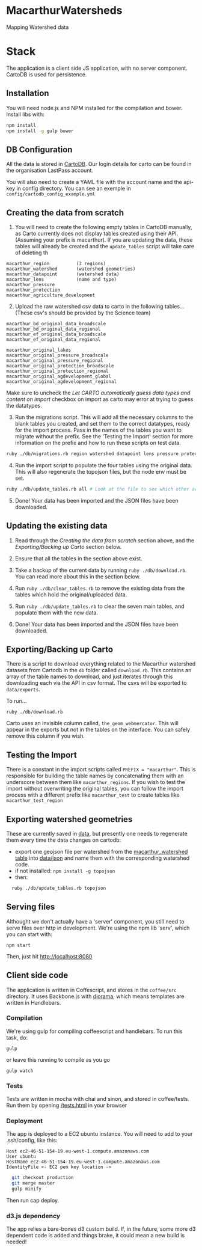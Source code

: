 # MacarthurWatersheds

Mapping Watershed data

# Stack
The application is a client side JS application, with no server component.
CartoDB is used for persistence.

## Installation
You will need node.js and NPM installed for the compilation and bower. Install libs with:

```sh
npm install
npm install -g gulp bower
```

## DB Configuration

All the data is stored in [CartoDB](https://www.cartodb.com). Our login details for carto can be found in the organisation LastPass account.

You will also need to create a YAML file with the account name and the api-key in config directory. You can see an exemple in `config/cartodb_config_example.yml`


## Creating the data from scratch

1. You will need to create the following empty tables in CartoDB manually, as Carto currently does not display tables created using their API. (Assuming your prefix is macarthur). If you are updating the data, these tables will already be created and the `update_tables` script will take care of deleting th

```
macarthur_region          (3 regions)
macarthur_watershed       (watershed geometries)
macarthur_datapoint       (watershed data)
macarthur_lens            (name and type)
macarthur_pressure
macarthur_protection
macarthur_agriculture_development
```

2. Upload the raw watershed csv data to carto in the following tables... (These csv's should be provided by the Science team)

```
macarthur_bd_original_data_broadscale
macarthur_bd_original_data_regional
macarthur_ef_original_data_broadscale
macarthur_ef_original_data_regional

macarthur_original_lakes
macarthur_original_pressure_broadscale
macarthur_original_pressure_regional
macarthur_original_protection_broadscale
macarthur_original_protection_regional
macarthur_original_agdevelopment_global
macarthur_original_agdevelopment_regional
```

Make sure to uncheck the _Let CARTO automatically guess data types and content on import_ checkbox on import as carto may error at trying to guess the datatypes.

3. Run the migrations script. This will add all the necessary columns to the blank tables you created, and set them to the correct datatypes, ready for the import process. Pass in the names of the tables you want to migrate without the prefix. See the 'Testing the Import' section for more information on the prefix and how to run these scripts on test data.

```sh
ruby ./db/migrations.rb region watershed datapoint lens pressure protection agriculture_development
```

4. Run the import script to populate the four tables using the original data. This will also regenerate the topojson files, but the node env must be set.

```sh
ruby ./db/update_tables.rb all # Look at the file to see which other arguments can be passed to run isolated sections of the script
```

5. Done! Your data has been imported and the JSON files have been downloaded.

## Updating the existing data

1. Read through the _Creating the data from scratch_ section above, and the _Exporting/Backing up Carto_ section below.

2. Ensure that all the tables in the section above exist.

3. Take a backup of the current data by running `ruby ./db/download.rb`. You can read more about this in the section below.

4. Run `ruby ./db/clear_tables.rb` to remove the existing data from the tables which hold the original/uploaded data.

5. Run `ruby ./db/update_tables.rb` to clear the seven main tables, and populate them with the new data.

6. Done! Your data has been imported and the JSON files have been downloaded.

## Exporting/Backing up Carto

There is a script to download everything related to the Macarthur watershed datasets from Cartodb in the `db` folder called `download.rb`. This contains an array of the table names to download, and just iterates through this downloading each via the API in csv format. The csvs will be exported to `data/exports`.

To run...

```
ruby ./db/download.rb
```

Carto uses an invisible column called, `the_geom_webmercator`. This will appear in the exports but not in the tables on the interface. You can safely remove this column if you wish.

## Testing the Import

There is a constant in the import scripts called `PREFIX = "macarthur"`. This is responsible for building the table names by concatenating them with an underscore between them like `macarthur_regions`. If you wish to test the import without overwriting the original tables, you can follow the import process with a different prefix like `macarthur_test` to create tables like `macarthur_test_region`

## Exporting watershed geometries
These are currently saved in [data](https://github.com/unepwcmc/MacarthurWatersheds/tree/master/data), but presently one needs to regenerate them every time the data changes on cartodb:

  * export one geojson file per watershed from the [macarthur_watershed table](https://carbon-tool.cartodb.com/tables/macarthur_watershed/table) into [data/json](https://github.com/unepwcmc/MacarthurWatersheds/tree/master/data/json) and name them with the corresponding watershed code.
  * if not installed: `npm install -g topojson`
  * then:
  ```sh
    ruby ./db/update_tables.rb topojson

  ```


## Serving files
Althought we don't actually have a 'server' component, you still need to serve
files over http in development. We're using the npm lib 'serv', which you can
start with:

    npm start

Then, just hit [http://localhost:8080](http://localhost:8080)

## Client side code
The application is written in Coffescript, and stores in the `coffee/src`
directory. It uses Backbone.js with [diorama](https://github.com/th3james/BackboneDiorama/), which means templates
are written in Handlebars.

### Compilation
We're using gulp for compiling coffeescript and handlebars. To run this task,
do:

```
gulp
```
or leave this running to compile as you go
```
gulp watch
```

### Tests
Tests are written in mocha with chai and sinon, and stored in coffee/tests. Run them by opening [/tests.html](http://localhost:8080/tests.html) in your browser

### Deployment

The app is deployed to a EC2 ubuntu instance. You will need to add to your .ssh/config, like this:

	Host ec2-46-51-154-19.eu-west-1.compute.amazonaws.com
	User ubuntu
	HostName ec2-46-51-154-19.eu-west-1.compute.amazonaws.com
	IdentityFile <- EC2 pem key location ->

  ```sh
    git checkout production
    git merge master
    gulp minify
  ```

Then run cap deploy.


### d3.js dependency

The app relies a bare-bones d3 custom build. If, in the future, some more d3 dependent code is added and things brake, it could mean a new build is needed!
